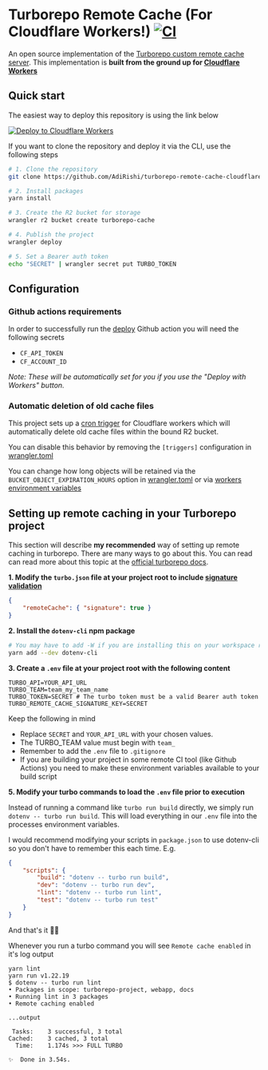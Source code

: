 # Turborepo Remote Cache (For Cloudflare Workers!) [![CI](https://github.com/AdiRishi/turborepo-remote-cache-cloudflare/actions/workflows/ci.yml/badge.svg)](https://github.com/AdiRishi/turborepo-remote-cache-cloudflare/actions/workflows/ci.yml)

An open source implementation of the [Turborepo custom remote cache server](https://turbo.build/repo/docs/core-concepts/remote-caching).
This implementation is **built from the ground up for [Cloudflare Workers](https://developers.cloudflare.com/workers/)**

## Quick start

The easiest way to deploy this repository is using the link below

[![Deploy to Cloudflare Workers](https://deploy.workers.cloudflare.com/button)](https://deploy.workers.cloudflare.com/?url=https://github.com/AdiRishi/turborepo-remote-cache-cloudflare)

If you want to clone the repository and deploy it via the CLI, use the following steps

```sh
# 1. Clone the repository
git clone https://github.com/AdiRishi/turborepo-remote-cache-cloudflare.git custom-cache

# 2. Install packages
yarn install

# 3. Create the R2 bucket for storage
wrangler r2 bucket create turborepo-cache

# 4. Publish the project
wrangler deploy

# 5. Set a Bearer auth token
echo "SECRET" | wrangler secret put TURBO_TOKEN
```

## Configuration

### Github actions requirements

In order to successfully run the [deploy](.github/workflows//deploy.yml) Github action you will need the following secrets

-   `CF_API_TOKEN`
-   `CF_ACCOUNT_ID`

_Note: These will be automatically set for you if you use the "Deploy with Workers" button._

### Automatic deletion of old cache files

This project sets up a [cron trigger](https://developers.cloudflare.com/workers/platform/triggers/cron-triggers/) for Cloudflare workers which will automatically delete old cache files within the bound R2 bucket.

You can disable this behavior by removing the `[triggers]` configuration in [wrangler.toml](./wrangler.toml)

You can change how long objects will be retained via the `BUCKET_OBJECT_EXPIRATION_HOURS` option in [wrangler.toml](./wrangler.toml) or via [workers environment variables](https://developers.cloudflare.com/workers/platform/environment-variables/)

## Setting up remote caching in your Turborepo project

This section will describe **my recommended** way of setting up remote caching in turborepo. There are many ways to go about this. You can read can read more about this topic at the [official turborepo docs](https://turbo.build/repo/docs/core-concepts/remote-caching).

**1. Modify the `turbo.json` file at your project root to include [signature validation](https://turbo.build/repo/docs/core-concepts/remote-caching#artifact-integrity-and-authenticity-verification)**

```json
{
    "remoteCache": { "signature": true }
}
```

**2. Install the `dotenv-cli` npm package**

```sh
# You may have to add -W if you are installing this on your workspace root
yarn add --dev dotenv-cli
```

**3. Create a `.env` file at your project root with the following content**

```dotenv
TURBO_API=YOUR_API_URL
TURBO_TEAM=team_my_team_name
TURBO_TOKEN=SECRET # The turbo token must be a valid Bearer auth token
TURBO_REMOTE_CACHE_SIGNATURE_KEY=SECRET
```

Keep the following in mind

-   Replace `SECRET` and `YOUR_API_URL` with your chosen values.
-   The TURBO_TEAM value must begin with `team_`
-   Remember to add the `.env` file to `.gitignore`
-   If you are building your project in some remote CI tool (like Github Actions) you need to make these environment variables available to your build script

**5. Modify your turbo commands to load the `.env` file prior to execution**

Instead of running a command like `turbo run build` directly, we simply run `dotenv -- turbo run build`. This will load everything in our `.env` file into the processes environment variables.

I would recommend modifying your scripts in `package.json` to use dotenv-cli so you don't have to remember this each time. E.g.

```json
{
    "scripts": {
        "build": "dotenv -- turbo run build",
        "dev": "dotenv -- turbo run dev",
        "lint": "dotenv -- turbo run lint",
        "test": "dotenv -- turbo run test"
    }
}
```

And that's it 🎉🎉

Whenever you run a turbo command you will see `Remote cache enabled` in it's log output

```
yarn lint
yarn run v1.22.19
$ dotenv -- turbo run lint
• Packages in scope: turborepo-project, webapp, docs
• Running lint in 3 packages
• Remote caching enabled

...output

 Tasks:    3 successful, 3 total
Cached:    3 cached, 3 total
  Time:    1.174s >>> FULL TURBO

✨  Done in 3.54s.
```
